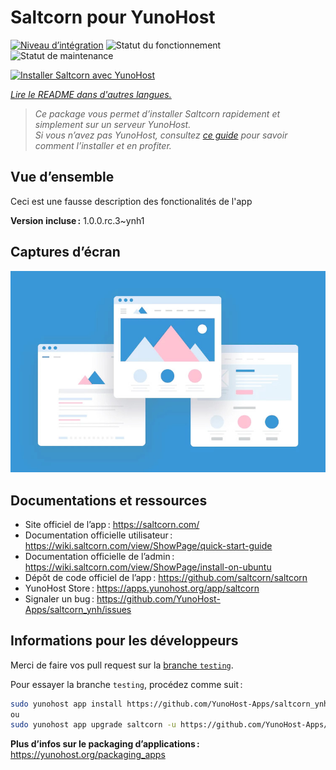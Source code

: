 <!--
Nota bene : ce README est automatiquement généré par <https://github.com/YunoHost/apps/tree/master/tools/readme_generator>
Il NE doit PAS être modifié à la main.
-->

# Saltcorn pour YunoHost

[![Niveau d’intégration](https://dash.yunohost.org/integration/saltcorn.svg)](https://ci-apps.yunohost.org/ci/apps/saltcorn/) ![Statut du fonctionnement](https://ci-apps.yunohost.org/ci/badges/saltcorn.status.svg) ![Statut de maintenance](https://ci-apps.yunohost.org/ci/badges/saltcorn.maintain.svg)

[![Installer Saltcorn avec YunoHost](https://install-app.yunohost.org/install-with-yunohost.svg)](https://install-app.yunohost.org/?app=saltcorn)

*[Lire le README dans d'autres langues.](./ALL_README.md)*

> *Ce package vous permet d’installer Saltcorn rapidement et simplement sur un serveur YunoHost.*  
> *Si vous n’avez pas YunoHost, consultez [ce guide](https://yunohost.org/install) pour savoir comment l’installer et en profiter.*

## Vue d’ensemble

Ceci est une fausse description des fonctionalités de l'app


**Version incluse :** 1.0.0.rc.3~ynh1

## Captures d’écran

![Capture d’écran de Saltcorn](./doc/screenshots/example.jpg)

## Documentations et ressources

- Site officiel de l’app : <https://saltcorn.com/>
- Documentation officielle utilisateur : <https://wiki.saltcorn.com/view/ShowPage/quick-start-guide>
- Documentation officielle de l’admin : <https://wiki.saltcorn.com/view/ShowPage/install-on-ubuntu>
- Dépôt de code officiel de l’app : <https://github.com/saltcorn/saltcorn>
- YunoHost Store : <https://apps.yunohost.org/app/saltcorn>
- Signaler un bug : <https://github.com/YunoHost-Apps/saltcorn_ynh/issues>

## Informations pour les développeurs

Merci de faire vos pull request sur la [branche `testing`](https://github.com/YunoHost-Apps/saltcorn_ynh/tree/testing).

Pour essayer la branche `testing`, procédez comme suit :

```bash
sudo yunohost app install https://github.com/YunoHost-Apps/saltcorn_ynh/tree/testing --debug
ou
sudo yunohost app upgrade saltcorn -u https://github.com/YunoHost-Apps/saltcorn_ynh/tree/testing --debug
```

**Plus d’infos sur le packaging d’applications :** <https://yunohost.org/packaging_apps>
